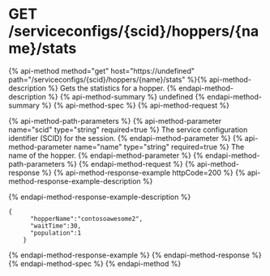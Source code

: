 # GET /serviceconfigs/{scid}/hoppers/{name}/stats

{% api-method method="get" host="https://undefined" path="/serviceconfigs/{scid}/hoppers/{name}/stats" %}{% api-method-description %}
Gets the statistics for a hopper.
{% endapi-method-description %}
{% api-method-summary %}
undefined
{% endapi-method-summary %}
{% api-method-spec %}
{% api-method-request %}

{% api-method-path-parameters %}
{% api-method-parameter name="scid" type="string" required=true %}
The service configuration identifier (SCID) for the session.
{% endapi-method-parameter %}
{% api-method-parameter name="name" type="string" required=true %}
The name of the hopper.
{% endapi-method-parameter %}
{% endapi-method-path-parameters %}
{% endapi-method-request %}
{% api-method-response %}
{% api-method-response-example httpCode=200 %}
{% api-method-response-example-description %}

{% endapi-method-response-example-description %}

```text
{
      "hopperName":"contosoawesome2",
      "waitTime":30,
      "population":1
    }
```
{% endapi-method-response-example %}
{% endapi-method-response %}
{% endapi-method-spec %}
{% endapi-method %}
